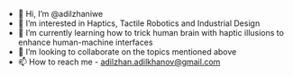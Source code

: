- 👋 Hi, I’m @adilzhaniwe
- 👀 I’m interested in Haptics, Tactile Robotics and Industrial Design
- 🌱 I’m currently learning how to trick human brain with haptic illusions to enhance human-machine interfaces
- 💞️ I’m looking to collaborate on the topics mentioned above
- 📫 How to reach me - adilzhan.adilkhanov@gmail.com

<!---
adilzhaniwe/adilzhaniwe is a ✨ special ✨ repository because its `README.md` (this file) appears on your GitHub profile.
You can click the Preview link to take a look at your changes.
--->

